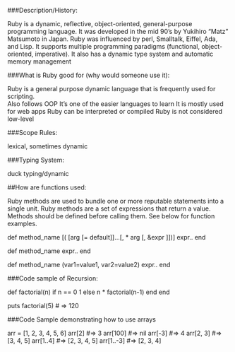 ###Description/History:

Ruby is a dynamic, reflective, object-oriented, general-purpose programming language.  It was developed in the mid 90’s by Yukihiro “Matz” Matsumoto in Japan.  Ruby was influenced by perl, Smalltalk, Eiffel, Ada, and Lisp.  It supports multiple programming paradigms (functional, object-oriented, imperative).  It also has a dynamic type system and automatic memory management



###What is Ruby good for (why would someone use it):

Ruby is a general purpose dynamic language that is frequently used for scripting.  
Also follows OOP
It’s one of the easier languages to learn
It is mostly used for web apps
Ruby can be interpreted or compiled
Ruby is not considered low-level



###Scope Rules:

lexical, sometimes dynamic



###Typing System:

duck typing/dynamic



##How are functions used:

Ruby methods are used to bundle one or more reputable statements into a single unit.  Ruby methods are a set of expressions that return a value.  Methods should be defined before calling them. See below for function examples.

def method_name [( [arg [= default]]...[, * arg [, &expr ]])]
   expr..
end


def method_name 
   expr..
end


def method_name (var1=value1, var2=value2)
   expr..
end



###Code sample of Recursion:

def factorial(n)
    if n == 0
        1
    else
        n * factorial(n-1)
    end
end
 
puts factorial(5) # =&gt; 120



###Code Sample demonstrating how to use arrays

arr = [1, 2, 3, 4, 5, 6]
arr[2]    #=> 3
arr[100]  #=> nil
arr[-3]   #=> 4
arr[2, 3] #=> [3, 4, 5]
arr[1..4] #=> [2, 3, 4, 5]
arr[1..-3] #=> [2, 3, 4]